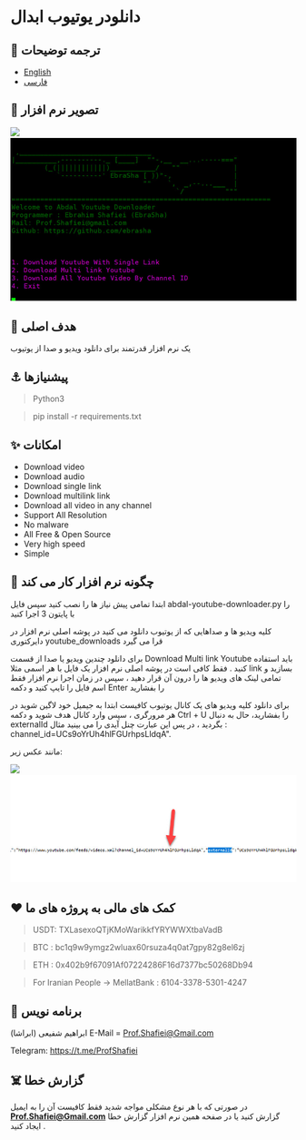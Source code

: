 # دانلودر یوتیوب ابدال

## 🎤 ترجمه توضیحات 
- [English](README.md)
- [فارسی](README.fa.md)

## 👀 تصویر نرم افزار

![](screenshot.jpg)
![](https://github.com/ebrasha/abdal-youtube-downloader/blob/main/screenshot/screenshot.jpg)


 ## 💎 هدف اصلی
یک نرم افزار قدرتمند برای دانلود ویدیو و صدا از یوتیوب 


## ⚓ پیشنیازها
>Python3

> pip install -r  requirements.txt
 

## ✨ امکانات

- Download video
- Download audio
- Download single link
- Download multilink link
- Download all video in any channel
- Support All Resolution
- No malware
- All Free & Open Source
- Very high speed
- Simple 

## 📝️ چگونه نرم افزار کار می کند

ابتدا تمامی پیش نیاز ها را نصب کنید سپس فایل abdal-youtube-downloader.py را با پایتون 3 اجرا کنید

کلیه ویدیو ها و صداهایی که از یوتیوب دانلود می کنید در پوشه اصلی نرم افزار در دایرکتوری youtube_downloads قرا می گیرد

 
برای دانلود چندین ویدیو یا صدا از قسمت Download Multi link Youtube باید استفاده کنید . فقط کافی است در پوشه اصلی نرم افزار یک فایل با هر اسمی مثلا link بسازید و تمامی لینک های ویدیو ها را درون آن قرار دهید ، سپس در زمان اجرا نرم افزار فقط اسم فایل را تایپ کنید و دکمه  Enter  را بفشارید


برای دانلود کلیه ویدیو های یک کانال یوتیوب کافیست ابتدا به جیمیل خود لاگین شوید در هر مرورگری ، سپس وارد کانال هدف شوید و دکمه  Ctrl + U  را بفشارید، حال به دنبال externalId بگردید ، در پس این عبارت چنل آیدی را می بینید 
مثال :  channel_id=UCs9oYrUh4hlFGUrhpsLldqA".


مانند عکس زیر:
 
![](help.jpg)
![](https://github.com/ebrasha/abdal-youtube-downloader/blob/main/screenshot/help.jpg)


## ❤️ کمک های مالی به پروژه های ما

> USDT:      TXLasexoQTjKMoWarikkfYRYWWXtbaVadB

> BTC :   bc1q9w9ymgz2wluax60rsuza4q0at7gpy82g8el6zj

> ETH :   0x402b9f67091Af07224286F16d7377bc50268Db94

> For Iranian People -> MellatBank : 6104-3378-5301-4247

## 🤵 برنامه نویس
ابراهیم شفیعی (ابراشا)
E-Mail = Prof.Shafiei@Gmail.com

Telegram: https://t.me/ProfShafiei

## ☠️ گزارش خطا

در صورتی که با هر نوع مشکلی مواجه شدید فقط کافیست آن را به ایمیل **Prof.Shafiei@Gmail.com** گزارش کنید یا در صفحه همین نرم افزار گزارش خطا ایجاد کنید . 


